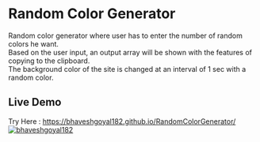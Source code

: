 # Random Color Generator

Random color generator where user has to enter the number of random colors he want. \
Based on the user input, an output array will be shown with the features of copying to the clipboard. \
The background color of the site is changed at an interval of 1 sec with a random color. <br>

## Live Demo
Try Here : https://bhaveshgoyal182.github.io/RandomColorGenerator/ \
<a href="http://github.com/bhaveshgoyal182/">![bhaveshgoyal182](https://camo.githubusercontent.com/7998890254268d8ed476c9f66d3fa59d21dd354d2090036083c82af4cda2a0eb/68747470733a2f2f666f7274686562616467652e636f6d2f696d616765732f6261646765732f6275696c742d776974682d6c6f76652e737667)</a>
